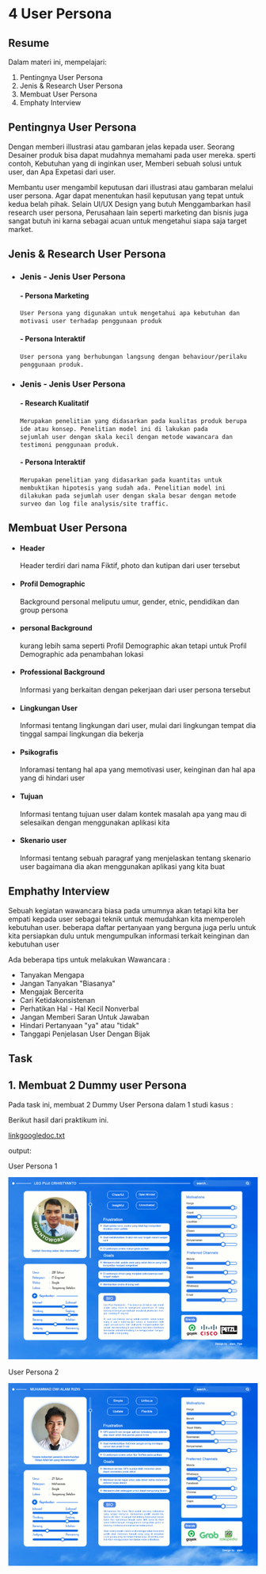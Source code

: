 # 4 User Persona

## Resume
Dalam materi ini, mempelajari:
1. Pentingnya User Persona
2. Jenis & Research User Persona
3. Membuat User Persona
4. Emphaty Interview

## Pentingnya User Persona
Dengan memberi illustrasi atau gambaran jelas kepada user. Seorang Desainer produk bisa dapat mudahnya memahami pada user mereka. sperti contoh, Kebutuhan yang di inginkan user,
Memberi sebuah solusi untuk user, dan Apa Expetasi dari user.

Membantu user mengambil keputusan dari illustrasi atau gambaran melalui user persona. Agar dapat menentukan hasil keputusan yang tepat untuk kedua belah pihak.
Selain UI/UX Design yang butuh Menggambarkan hasil research user persona, Perusahaan lain seperti marketing dan bisnis juga sangat butuh ini karna sebagai acuan untuk mengetahui
siapa saja target market.

## Jenis & Research User Persona
- ### Jenis - Jenis User Persona
    ####  - Persona Marketing 
      User Persona yang digunakan untuk mengetahui apa kebutuhan dan motivasi user terhadap penggunaan produk
    ####  - Persona Interaktif
      User persona yang berhubungan langsung dengan behaviour/perilaku penggunaan produk.
      

- ### Jenis - Jenis User Persona
    ####  - Research Kualitatif
      Merupakan penelitian yang didasarkan pada kualitas produk berupa ide atau konsep. Penelitian model ini di lakukan pada 
      sejumlah user dengan skala kecil dengan metode wawancara dan testimoni penggunaan produk.

    ####  - Persona Interaktif
      Merupakan penelitian yang didasarkan pada kuantitas untuk membuktikan hipotesis yang sudah ada. Penelitian model ini 
      dilakukan pada sejumlah user dengan skala besar dengan metode surveo dan log file analysis/site traffic.
      
## Membuat User Persona 
- #### Header
  Header terdiri dari nama Fiktif, photo dan kutipan dari user tersebut
- #### Profil Demographic
  Background personal meliputu umur, gender, etnic, pendidikan dan group persona
- #### personal Background
  kurang lebih sama seperti Profil Demographic akan tetapi untuk Profil Demographic ada penambahan lokasi
- #### Professional Background
  Informasi yang berkaitan dengan pekerjaan dari user persona tersebut
- #### Lingkungan User
  Informasi tentang lingkungan dari user, mulai dari lingkungan tempat dia tinggal sampai lingkungan dia bekerja
- #### Psikografis
  Inforamasi tentang hal apa yang memotivasi user, keinginan dan hal apa yang di hindari user
- #### Tujuan
  Informasi tentang tujuan user dalam kontek masalah apa yang mau di selesaikan dengan menggunakan aplikasi kita
- #### Skenario user
  Informasi tentang sebuah paragraf yang menjelaskan tentang skenario user bagaimana dia akan menggunakan aplikasi yang kita buat
  
## Emphathy Interview
Sebuah kegiatan wawancara biasa pada umumnya akan tetapi kita ber empati kepada user sebagai teknik untuk memudahkan kita memperoleh kebutuhan user.
beberapa daftar pertanyaan yang berguna juga perlu untuk kita persiapkan dulu untuk mengumpulkan informasi terkait keinginan dan kebutuhan user

Ada beberapa tips untuk melakukan Wawancara :
- Tanyakan Mengapa
- Jangan Tanyakan "Biasanya"
- Mengajak Bercerita
- Cari Ketidakonsistenan
- Perhatikan Hal - Hal Kecil Nonverbal
- Jangan Memberi Saran Untuk Jawaban
- Hindari Pertanyaan "ya" atau "tidak"
- Tanggapi Penjelasan User Dengan Bijak


## Task
## 1. Membuat 2 Dummy user Persona
Pada task ini, membuat 2 Dummy User Persona dalam 1 studi kasus :

Berikut hasil dari praktikum ini.

[linkgoogledoc.txt](./praktikum/linkgoogledoc.txt)

output:

User Persona 1

![user_persona](./screenshots/user_persona.jpg)

User Persona 2

![user_persona2](./screenshots/user_persona2.jpg)
